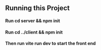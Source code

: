 ## Running this Project
#### Run cd server && npm init

#### Run cd ../client && npm init
#### Then run vite run dev to start the front end
